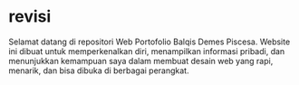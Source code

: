 # revisi
Selamat datang di repositori Web Portofolio Balqis Demes Piscesa. Website ini dibuat untuk memperkenalkan diri, menampilkan informasi pribadi, dan menunjukkan kemampuan saya dalam membuat desain web yang rapi, menarik, dan bisa dibuka di berbagai perangkat.

